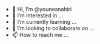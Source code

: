 - 👋 Hi, I’m @younesnahiri
- 👀 I’m interested in ...
- 🌱 I’m currently learning ...
- 💞️ I’m looking to collaborate on ...
- 📫 How to reach me ...

<!---
younesnahiri/younesnahiri is a ✨ special ✨ repository because its `README.md` (this file) appears on your GitHub profile.
You can click the Preview link to take a look at your changes.
--->
